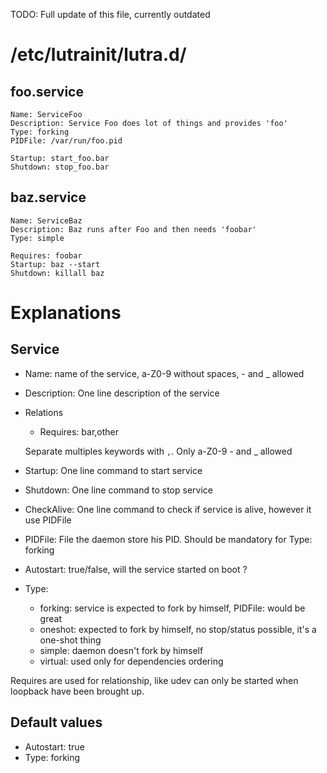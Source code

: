 TODO: Full update of this file, currently outdated

# /etc/lutrainit/lutra.d/
## foo.service

    Name: ServiceFoo
    Description: Service Foo does lot of things and provides 'foo'
    Type: forking
    PIDFile: /var/run/foo.pid
    
    Startup: start_foo.bar
    Shutdown: stop_foo.bar
    
## baz.service

    Name: ServiceBaz
    Description: Baz runs after Foo and then needs 'foobar'
    Type: simple
    
    Requires: foobar
    Startup: baz --start
    Shutdown: killall baz
    
# Explanations
## Service
- Name: name of the service, a-Z0-9 without spaces, - and _ allowed
- Description: One line description of the service
- Relations
  - Requires: bar,other
  
  Separate multiples keywords with `,`. Only a-Z0-9 - and _ allowed
- Startup: One line command to start service
- Shutdown: One line command to stop service
- CheckAlive: One line command to check if service is alive, however it use PIDFile
- PIDFile: File the daemon store his PID. Should be mandatory for Type: forking
- Autostart: true/false, will the service started on boot ?
- Type:
  - forking: service is expected to fork by himself, PIDFile: would be great
  - oneshot: expected to fork by himself, no stop/status possible, it's a one-shot thing
  - simple: daemon doesn't fork by himself
  - virtual: used only for dependencies ordering
  
Requires are used for relationship, like udev can only be started when loopback have been brought up.

## Default values
- Autostart: true
- Type: forking
